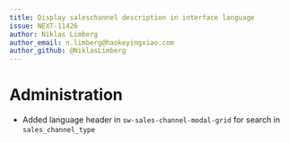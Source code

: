 ```yaml
---
title: Display saleschannel description in interface language
issue: NEXT-11426
author: Niklas Limberg
author_email: n.limberg@haokeyingxiao.com
author_github: @NiklasLimberg
---
```

# Administration
* Added language header in `sw-sales-channel-modal-grid` for search in `sales_channel_type` 
